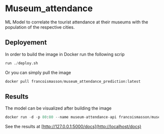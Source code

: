 # Museum_attendance

ML Model to correlate the tourist attendance at their museums with the population of the respective cities.

## Deployement

In order to build the image in Docker run the following scrip
```python
run ./deploy.sh
```
Or you can simply pull the image 

```python
docker pull francoismasson/museum_attendance_prediction:latest
```

## Results

The model can be visualized after building the image
```python
docker run -d -p 80:80 --name museum-attendance-api francoismasson/museum_attendance_prediction
```
See the results at [http://127.0.0.1:5000/docs](http://localhost/docs)


